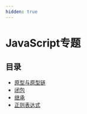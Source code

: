 ```yaml
---
hidden: true
---
```

# JavaScript专题

## 目录
* [原型与原型链](./原型与原型链.md)
* [闭包](./闭包.md)
* [继承](./继承.md)
* [正则表达式](./正则表达式.md)
